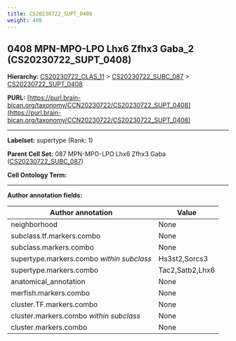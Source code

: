 ```yaml
---
title: CS20230722_SUPT_0408
weight: 408
---
```

## 0408 MPN-MPO-LPO Lhx6 Zfhx3 Gaba_2 (CS20230722_SUPT_0408)
<b>Hierarchy: </b>
[CS20230722_CLAS_11](../CS20230722_CLAS_11) >
[CS20230722_SUBC_087](../CS20230722_SUBC_087) >
[CS20230722_SUPT_0408](../CS20230722_SUPT_0408)

**PURL:** [https://purl.brain-bican.org/taxonomy/CCN20230722/CS20230722_SUPT_0408](https://purl.brain-bican.org/taxonomy/CCN20230722/CS20230722_SUPT_0408)

---


**Labelset:** supertype (Rank: 1)

**Parent Cell Set:** 087 MPN-MPO-LPO Lhx6 Zfhx3 Gaba ([CS20230722_SUBC_087](../CS20230722_SUBC_087))



**Cell Ontology Term:** 

[MARKER GENES.]: #


---

[TRANSFERRED ANNOTATIONS.]: #


[AUTHOR ANNOTATION FIELDS.]: #


**Author annotation fields:**

| Author annotation | Value |
|-------------------|-------|
|neighborhood|None|
|subclass.tf.markers.combo|None|
|subclass.markers.combo|None|
|supertype.markers.combo _within subclass_|Hs3st2,Sorcs3|
|supertype.markers.combo|Tac2,Satb2,Lhx6|
|anatomical_annotation|None|
|merfish.markers.combo|None|
|cluster.TF.markers.combo|None|
|cluster.markers.combo _within subclass_|None|
|cluster.markers.combo|None|
